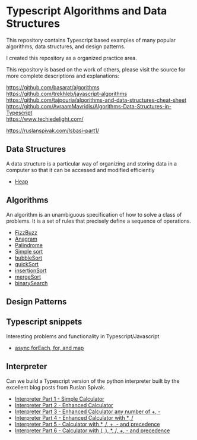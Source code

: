 # Typescript Algorithms and Data Structures

This repository contains Typescript based examples of many popular algorithms, data structures,
and design patterns.

I created this repository as a organized practice area.

This repository is based on the work of others, please visit the source for more complete descriptions and explanations:

https://github.com/basarat/algorithms  
https://github.com/trekhleb/javascript-algorithms  
https://github.com/tajpouria/algorithms-and-data-structures-cheat-sheet
https://github.com/AvraamMavridis/Algorithms-Data-Structures-in-Typescript  
https://www.techiedelight.com/

https://ruslanspivak.com/lsbasi-part1/

## Data Structures

A data structure is a particular way of organizing and storing data in a computer so that it can be accessed and modified efficiently

- [Heap](/src/heap/)

## Algorithms

An algorithm is an unambiguous specification of how to solve a class of problems. It is
a set of rules that precisely define a sequence of operations.

- [FizzBuzz](/src/fizzbuzz/)
- [Anagram](/src/anagram/)
- [Palindrome](/src/palindrome/)
- [Simple sort](/src/simple-sort/)
- [bubbleSort](/src/bubbleSort/)
- [quickSort](/src/quickSort/)
- [insertionSort](/src/insertionSort)
- [mergeSort](/src/mergeSort)
- [binarySearch](/src/binarySearch)

## Design Patterns

## Typescript snippets

Interesting problems and functionality in Typescript/Javascript

- [async forEach, for, and map](/src/typebits)

## Interpreter

Can we build a Typescript version of the python interpreter built by the excellent blog posts from Ruslan Spivak.

- [Interpreter Part 1 - Simple Calculator](/src/interpreter)
- [Interpreter Part 2 - Enhanced Calculator](/src/interpreter)
- [Interpreter Part 3 - Enhanced Calculator any number of +, -](/src/interpreter)
- [Interpreter Part 4 - Enhanced Calculator with \*, / ](/src/interpreter)
- [Interpreter Part 5 - Calculator with \*, /, +, - and precedence](/src/interpreter)
- [Interpreter Part 6 - Calculator with (, ), \*, /, +, - and precedence](/src/interpreter)
